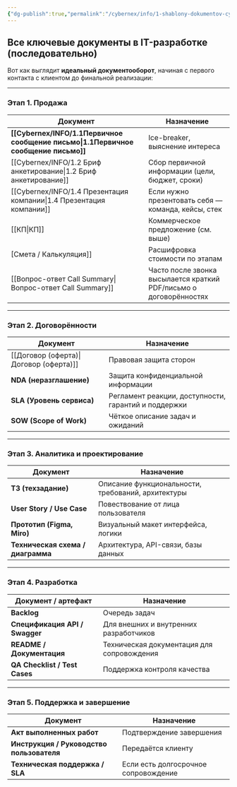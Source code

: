 ```yaml
---
{"dg-publish":true,"permalink":"/cybernex/info/1-shablony-dokumentov-cybernex/","dgPassFrontmatter":true,"created":"2025-07-16T13:51:42.585+08:00","updated":"2025-07-16T15:11:59.206+08:00"}
---
```



## **Все ключевые документы в IT-разработке (последовательно)**

Вот как выглядит **идеальный документооборот**, начиная с первого контакта с клиентом до финальной реализации:

---

### **Этап 1. Продажа**

| Документ                               | Назначение                                                         |
| -------------------------------------- | ------------------------------------------------------------------ |
| **[[Cybernex/INFO/1.1Первичное сообщение  письмо\|1.1Первичное сообщение  письмо]]** | Ice-breaker, выяснение интереса                                    |
| [[Cybernex/INFO/1.2 Бриф  анкетирование\|1.2 Бриф  анкетирование]]            | Сбор первичной информации (цели, бюджет, сроки)                    |
| [[Cybernex/INFO/1.4 Презентация компании\|1.4 Презентация компании]]             | Если нужно презентовать себя — команда, кейсы, стек                |
| [[КП\|КП]]                                 | Коммерческое предложение (см. выше)                                |
| [Смета / Калькуляция]]                 | Расшифровка стоимости по этапам                                    |
| [[Вопрос-ответ Call Summary\|Вопрос-ответ Call Summary]]          | Часто после звонка высылается краткий PDF/письмо о договорённостях |

---

### **Этап 2. Договорённости**

| Документ                  | Назначение                                           |
| ------------------------- | ---------------------------------------------------- |
| [[Договор (оферта)\|Договор (оферта)]]      | Правовая защита сторон                               |
| **NDA (неразглашение)**   | Защита конфиденциальной информации                   |
| **SLA (Уровень сервиса)** | Регламент реакции, доступности, гарантий и поддержки |
| **SOW (Scope of Work)**   | Чёткое описание задач и ожиданий                     |

---

### **Этап 3. Аналитика и проектирование**

|Документ|Назначение|
|---|---|
|**ТЗ (техзадание)**|Описание функциональности, требований, архитектуры|
|**User Story / Use Case**|Повествование от лица пользователя|
|**Прототип (Figma, Miro)**|Визуальный макет интерфейса, логики|
|**Техническая схема / диаграмма**|Архитектура, API-связи, базы данных|

---

### **Этап 4. Разработка**

|Документ / артефакт|Назначение|
|---|---|
|**Backlog**|Очередь задач|
|**Спецификация API / Swagger**|Для внешних и внутренних разработчиков|
|**README / Документация**|Техническая документация для сопровождения|
|**QA Checklist / Test Cases**|Поддержка контроля качества|

---

### **Этап 5. Поддержка и завершение**

|Документ|Назначение|
|---|---|
|**Акт выполненных работ**|Подтверждение завершения|
|**Инструкция / Руководство пользователя**|Передаётся клиенту|
|**Техническая поддержка / SLA**|Если есть долгосрочное сопровождение|